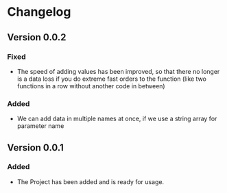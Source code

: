 # Changelog

## Version 0.0.2

### Fixed

- The speed of adding values has been improved, so that there no longer is a data loss if you do extreme fast orders to the function (like two functions in a row without another code in between)

### Added

- We can add data in multiple names at once, if we use a string array for parameter name

## Version 0.0.1

### Added

- The Project has been added and is ready for usage.
